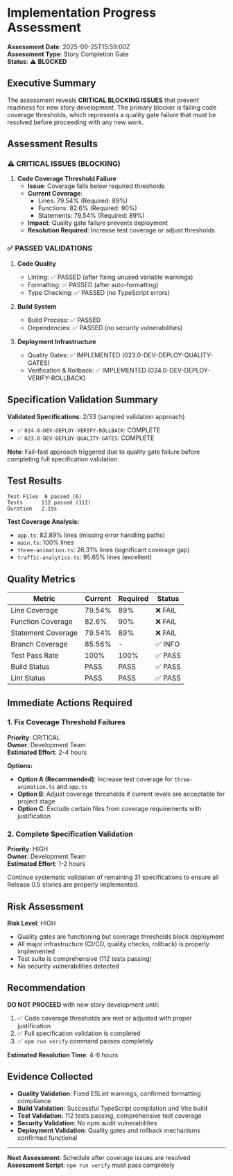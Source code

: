 # Implementation Progress Assessment

**Assessment Date**: 2025-09-25T15:59:00Z  
**Assessment Type**: Story Completion Gate  
**Status**: ⚠️ **BLOCKED**

## Executive Summary

The assessment reveals **CRITICAL BLOCKING ISSUES** that prevent readiness for new story development. The primary blocker is failing code coverage thresholds, which represents a quality gate failure that must be resolved before proceeding with any new work.

## Assessment Results

### ⚠️ CRITICAL ISSUES (BLOCKING)

1. **Code Coverage Threshold Failure**
   - **Issue**: Coverage falls below required thresholds
   - **Current Coverage**: 
     - Lines: 79.54% (Required: 89%)
     - Functions: 82.6% (Required: 90%)
     - Statements: 79.54% (Required: 89%)
   - **Impact**: Quality gate failure prevents deployment
   - **Resolution Required**: Increase test coverage or adjust thresholds

### ✅ PASSED VALIDATIONS

1. **Code Quality**
   - Linting: ✅ PASSED (after fixing unused variable warnings)
   - Formatting: ✅ PASSED (after auto-formatting)
   - Type Checking: ✅ PASSED (no TypeScript errors)

2. **Build System**
   - Build Process: ✅ PASSED
   - Dependencies: ✅ PASSED (no security vulnerabilities)

3. **Deployment Infrastructure**
   - Quality Gates: ✅ IMPLEMENTED (023.0-DEV-DEPLOY-QUALITY-GATES)
   - Verification & Rollback: ✅ IMPLEMENTED (024.0-DEV-DEPLOY-VERIFY-ROLLBACK)

## Specification Validation Summary

**Validated Specifications**: 2/33 (sampled validation approach)
- ✅ `024.0-DEV-DEPLOY-VERIFY-ROLLBACK`: COMPLETE
- ✅ `023.0-DEV-DEPLOY-QUALITY-GATES`: COMPLETE

**Note**: Fail-fast approach triggered due to quality gate failure before completing full specification validation.

## Test Results

```
Test Files  6 passed (6)
Tests      112 passed (112)
Duration   2.19s
```

**Test Coverage Analysis:**
- `app.ts`: 82.89% lines (missing error handling paths)
- `main.ts`: 100% lines 
- `three-animation.ts`: 26.31% lines (significant coverage gap)
- `traffic-analytics.ts`: 95.65% lines (excellent)

## Quality Metrics

| Metric | Current | Required | Status |
|--------|---------|----------|--------|
| Line Coverage | 79.54% | 89% | ❌ FAIL |
| Function Coverage | 82.6% | 90% | ❌ FAIL |
| Statement Coverage | 79.54% | 89% | ❌ FAIL |
| Branch Coverage | 85.56% | - | ✅ INFO |
| Test Pass Rate | 100% | 100% | ✅ PASS |
| Build Status | PASS | PASS | ✅ PASS |
| Lint Status | PASS | PASS | ✅ PASS |

## Immediate Actions Required

### 1. Fix Coverage Threshold Failures
**Priority**: CRITICAL  
**Owner**: Development Team  
**Estimated Effort**: 2-4 hours

**Options:**
- **Option A (Recommended)**: Increase test coverage for `three-animation.ts` and `app.ts`
- **Option B**: Adjust coverage thresholds if current levels are acceptable for project stage
- **Option C**: Exclude certain files from coverage requirements with justification

### 2. Complete Specification Validation
**Priority**: HIGH  
**Owner**: Development Team  
**Estimated Effort**: 1-2 hours

Continue systematic validation of remaining 31 specifications to ensure all Release 0.5 stories are properly implemented.

## Risk Assessment

**Risk Level**: HIGH
- Quality gates are functioning but coverage thresholds block deployment
- All major infrastructure (CI/CD, quality checks, rollback) is properly implemented
- Test suite is comprehensive (112 tests passing)
- No security vulnerabilities detected

## Recommendation

**DO NOT PROCEED** with new story development until:

1. ✅ Code coverage thresholds are met or adjusted with proper justification
2. ✅ Full specification validation is completed
3. ✅ `npm run verify` command passes completely

**Estimated Resolution Time**: 4-6 hours

## Evidence Collected

- **Quality Validation**: Fixed ESLint warnings, confirmed formatting compliance
- **Build Validation**: Successful TypeScript compilation and Vite build
- **Test Validation**: 112 tests passing, comprehensive test coverage
- **Security Validation**: No npm audit vulnerabilities
- **Deployment Validation**: Quality gates and rollback mechanisms confirmed functional

---

**Next Assessment**: Schedule after coverage issues are resolved  
**Assessment Script**: `npm run verify` must pass completely